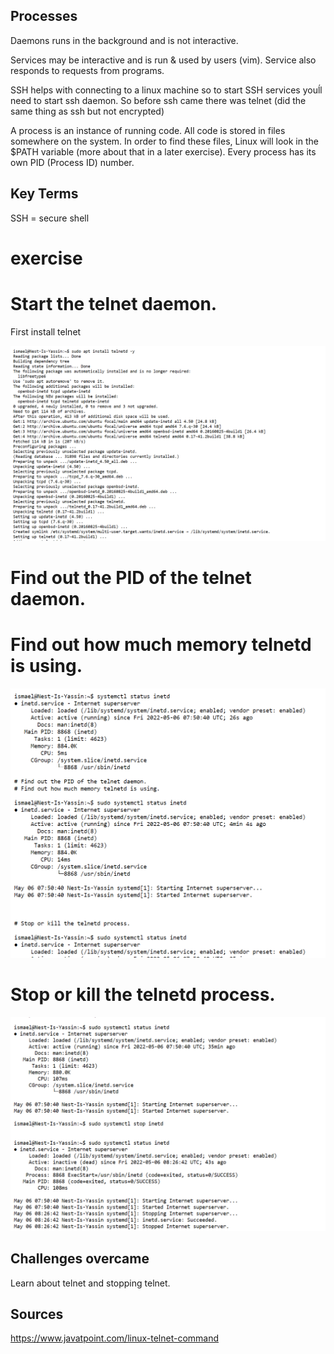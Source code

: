 ## Processes

Daemons  runs in the background and is not interactive.

Services may be interactive and  is run & used by users (vim).
Service also responds to requests from programs.

SSH helps with connecting to a linux machine so to start SSH services youĺl need to start ssh daemon. So before ssh came there was telnet (did the same thing as ssh but not encrypted)

A process is an instance of running code. All code is stored in files somewhere on the system. In order to find these files, Linux will look in the $PATH variable (more about that in a later exercise). Every process has its own PID (Process ID) number.


##  Key Terms

SSH = secure shell

# exercise

# Start the telnet daemon.

First install telnet

![telnetinst](../00_includes/LNX06telnedinst.png)
             
# Find out the PID of the telnet daemon.
# Find out how much memory telnetd is using.

![telnetmem](../00_includes/LNX06-2.png)

# Stop or kill the telnetd process.

![telnetstop](../00_includes/LNX06-03.png)

## Challenges overcame
Learn about telnet and stopping telnet.


## Sources
https://www.javatpoint.com/linux-telnet-command
